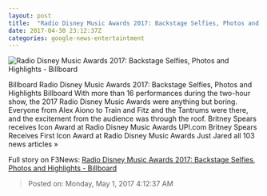 ```yaml
---
layout: post
title:  "Radio Disney Music Awards 2017: Backstage Selfies, Photos and Highlights - Billboard"
date: 2017-04-30 23:12:37Z
categories: google-news-entertaintment
---
```


![Radio Disney Music Awards 2017: Backstage Selfies, Photos and Highlights - Billboard](http://www.billboard.com/files/media/RDMA-britney-tribute-2017-billboard-1548.jpg)

Billboard Radio Disney Music Awards 2017: Backstage Selfies, Photos and Highlights Billboard With more than 16 performances during the two-hour show, the 2017 Radio Disney Music Awards were anything but boring. Everyone from Alex Aiono to Train and Fitz and the Tantrums were there, and the excitement from the audience was through the roof. Britney Spears receives Icon Award at Radio Disney Music Awards UPI.com Britney Spears Receives First Icon Award at Radio Disney Music Awards Just Jared all 103 news articles »


Full story on F3News: [Radio Disney Music Awards 2017: Backstage Selfies, Photos and Highlights - Billboard](http://www.f3nws.com/n/RWjgzG)

> Posted on: Monday, May 1, 2017 4:12:37 AM
